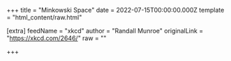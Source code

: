 
+++
title = "Minkowski Space"
date = 2022-07-15T00:00:00.000Z
template = "html_content/raw.html"

[extra]
feedName = "xkcd"
author = "Randall Munroe"
originalLink = "https://xkcd.com/2646/"
raw = ""

+++

